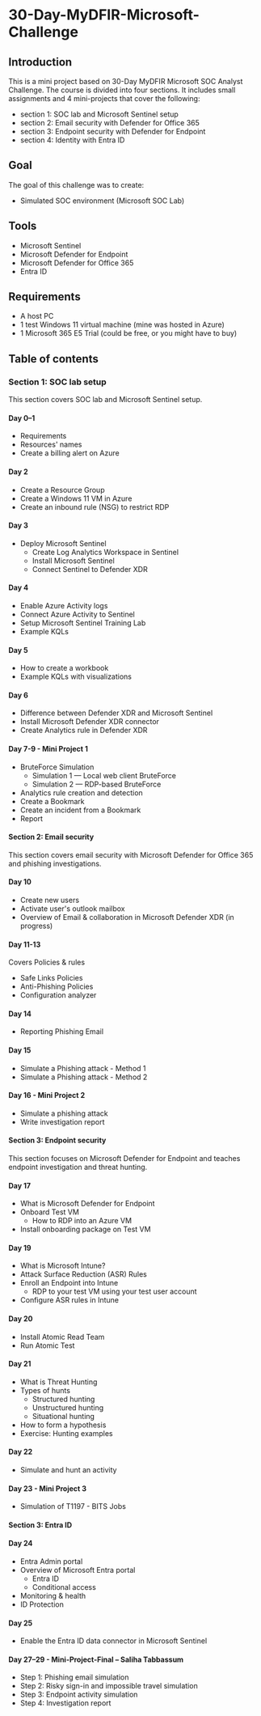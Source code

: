 # 30-Day-MyDFIR-Microsoft-Challenge

## Introduction
This is a mini project based on 30-Day MyDFIR Microsoft SOC Analyst Challenge. The course is divided into four sections. It includes small assignments and 4 mini-projects that cover the following:

- section 1: SOC lab and Microsoft Sentinel setup
- section 2: Email security with Defender for Office 365
- section 3: Endpoint security with Defender for Endpoint
- section 4: Identity with Entra ID

## Goal
The goal of this challenge was to create:
- Simulated SOC environment (Microsoft SOC Lab)

## Tools 
- Microsoft Sentinel 
- Microsoft Defender for Endpoint
- Microsoft Defender for Office 365
- Entra ID

## Requirements
- A host PC
- 1 test Windows 11 virtual machine (mine was hosted in Azure)
- 1 Microsoft 365 E5 Trial (could be free, or you might have to buy)


## Table of contents

### Section 1: SOC lab setup
This section covers SOC lab and Microsoft Sentinel setup.

#### Day 0–1
- Requirements
- Resources' names
- Create a billing alert on Azure

#### Day 2
- Create a Resource Group 
- Create a Windows 11 VM in Azure
- Create an inbound rule (NSG) to restrict RDP

#### Day 3
- Deploy Microsoft Sentinel
    - Create Log Analytics Workspace in Sentinel
    - Install Microsoft Sentinel
    - Connect Sentinel to Defender XDR

#### Day 4
- Enable Azure Activity logs
- Connect Azure Activity to Sentinel
- Setup Microsoft Sentinel Training Lab
- Example KQLs

#### Day 5
- How to create a workbook
- Example KQLs with visualizations

#### Day 6
- Difference between Defender XDR and Microsoft Sentinel
- Install Microsoft Defender XDR connector
- Create Analytics rule in Defender XDR

#### Day 7-9 - Mini Project 1
- BruteForce Simulation
    - Simulation 1 — Local web client BruteForce
    - Simulation 2 — RDP-based BruteForce
- Analytics rule creation and detection
- Create a Bookmark 
 - Create an incident from a Bookmark
- Report 

#### Section 2: Email security
This section covers email security with Microsoft Defender for Office 365 and phishing investigations. 

#### Day 10
- Create new users
- Activate user's outlook mailbox
- Overview of Email & collaboration in Microsoft Defender XDR (in progress)

#### Day 11-13
Covers Policies & rules
- Safe Links Policies
- Anti-Phishing Policies
- Configuration analyzer

#### Day 14
- Reporting Phishing Email 

#### Day 15
- Simulate a Phishing attack - Method 1
- Simulate a Phishing attack - Method 2

#### Day 16 - Mini Project 2
- Simulate a phishing attack
- Write investigation report

#### Section 3: Endpoint security
This section focuses on Microsoft Defender for Endpoint and teaches endpoint investigation and threat hunting. 

#### Day 17
- What is Microsoft Defender for Endpoint
- Onboard Test VM
    - How to RDP into an Azure VM
- Install onboarding package on Test VM

#### Day 19
- What is Microsoft Intune?
- Attack Surface Reduction (ASR) Rules
- Enroll an Endpoint into Intune
    - RDP to your test VM using your test user account
- Configure ASR rules in Intune

#### Day 20
- Install Atomic Read Team
- Run Atomic Test

#### Day 21
- What is Threat Hunting
- Types of hunts
    - Structured hunting
    - Unstructured hunting
    - Situational hunting
- How to form a hypothesis
- Exercise: Hunting examples 

#### Day 22
- Simulate and hunt an activity

#### Day 23 - Mini Project 3
- Simulation of T1197 - BITS Jobs

#### Section 3: Entra ID

#### Day 24 
- Entra Admin portal
- Overview of Microsoft Entra portal
    - Entra ID
    - Conditional access
- Monitoring & health
- ID Protection

#### Day 25
- Enable the Entra ID data connector in Microsoft Sentinel

#### Day 27–29 - Mini-Project-Final – Saliha Tabbassum
- Step 1: Phishing email simulation
- Step 2: Risky sign-in and impossible travel simulation
- Step 3: Endpoint activity simulation
- Step 4: Investigation report
